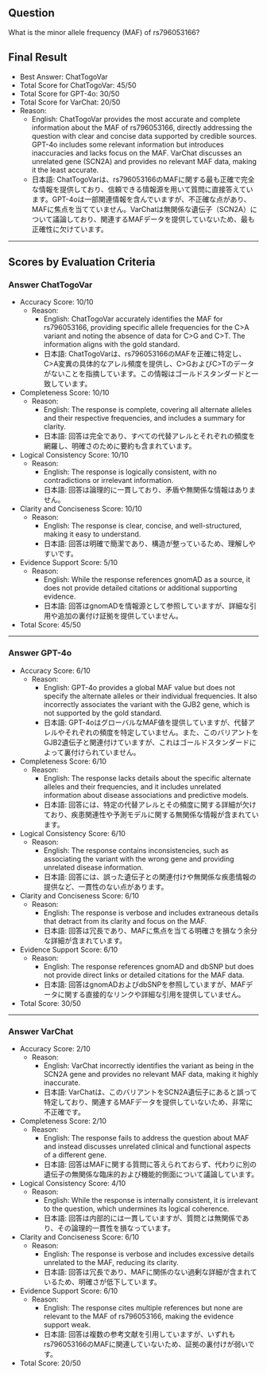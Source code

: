 ## Question

What is the minor allele frequency (MAF) of rs796053166?

## Final Result

- Best Answer: ChatTogoVar
- Total Score for ChatTogoVar: 45/50
- Total Score for GPT-4o: 30/50
- Total Score for VarChat: 20/50
- Reason:
  - English: ChatTogoVar provides the most accurate and complete information about the MAF of rs796053166, directly addressing the question with clear and concise data supported by credible sources. GPT-4o includes some relevant information but introduces inaccuracies and lacks focus on the MAF. VarChat discusses an unrelated gene (SCN2A) and provides no relevant MAF data, making it the least accurate.
  - 日本語: ChatTogoVarは、rs796053166のMAFに関する最も正確で完全な情報を提供しており、信頼できる情報源を用いて質問に直接答えています。GPT-4oは一部関連情報を含んでいますが、不正確な点があり、MAFに焦点を当てていません。VarChatは無関係な遺伝子（SCN2A）について議論しており、関連するMAFデータを提供していないため、最も正確性に欠けています。

---

## Scores by Evaluation Criteria

### Answer ChatTogoVar
- Accuracy Score: 10/10
  - Reason: 
    - English: ChatTogoVar accurately identifies the MAF for rs796053166, providing specific allele frequencies for the C>A variant and noting the absence of data for C>G and C>T. The information aligns with the gold standard.
    - 日本語: ChatTogoVarは、rs796053166のMAFを正確に特定し、C>A変異の具体的なアレル頻度を提供し、C>GおよびC>Tのデータがないことを指摘しています。この情報はゴールドスタンダードと一致しています。
- Completeness Score: 10/10
  - Reason: 
    - English: The response is complete, covering all alternate alleles and their respective frequencies, and includes a summary for clarity.
    - 日本語: 回答は完全であり、すべての代替アレルとそれぞれの頻度を網羅し、明確さのために要約も含まれています。
- Logical Consistency Score: 10/10
  - Reason: 
    - English: The response is logically consistent, with no contradictions or irrelevant information.
    - 日本語: 回答は論理的に一貫しており、矛盾や無関係な情報はありません。
- Clarity and Conciseness Score: 10/10
  - Reason: 
    - English: The response is clear, concise, and well-structured, making it easy to understand.
    - 日本語: 回答は明確で簡潔であり、構造が整っているため、理解しやすいです。
- Evidence Support Score: 5/10
  - Reason: 
    - English: While the response references gnomAD as a source, it does not provide detailed citations or additional supporting evidence.
    - 日本語: 回答はgnomADを情報源として参照していますが、詳細な引用や追加の裏付け証拠を提供していません。
- Total Score: 45/50

---

### Answer GPT-4o
- Accuracy Score: 6/10
  - Reason: 
    - English: GPT-4o provides a global MAF value but does not specify the alternate alleles or their individual frequencies. It also incorrectly associates the variant with the GJB2 gene, which is not supported by the gold standard.
    - 日本語: GPT-4oはグローバルなMAF値を提供していますが、代替アレルやそれぞれの頻度を特定していません。また、このバリアントをGJB2遺伝子と関連付けていますが、これはゴールドスタンダードによって裏付けられていません。
- Completeness Score: 6/10
  - Reason: 
    - English: The response lacks details about the specific alternate alleles and their frequencies, and it includes unrelated information about disease associations and predictive models.
    - 日本語: 回答には、特定の代替アレルとその頻度に関する詳細が欠けており、疾患関連性や予測モデルに関する無関係な情報が含まれています。
- Logical Consistency Score: 6/10
  - Reason: 
    - English: The response contains inconsistencies, such as associating the variant with the wrong gene and providing unrelated disease information.
    - 日本語: 回答には、誤った遺伝子との関連付けや無関係な疾患情報の提供など、一貫性のない点があります。
- Clarity and Conciseness Score: 6/10
  - Reason: 
    - English: The response is verbose and includes extraneous details that detract from its clarity and focus on the MAF.
    - 日本語: 回答は冗長であり、MAFに焦点を当てる明確さを損なう余分な詳細が含まれています。
- Evidence Support Score: 6/10
  - Reason: 
    - English: The response references gnomAD and dbSNP but does not provide direct links or detailed citations for the MAF data.
    - 日本語: 回答はgnomADおよびdbSNPを参照していますが、MAFデータに関する直接的なリンクや詳細な引用を提供していません。
- Total Score: 30/50

---

### Answer VarChat
- Accuracy Score: 2/10
  - Reason: 
    - English: VarChat incorrectly identifies the variant as being in the SCN2A gene and provides no relevant MAF data, making it highly inaccurate.
    - 日本語: VarChatは、このバリアントをSCN2A遺伝子にあると誤って特定しており、関連するMAFデータを提供していないため、非常に不正確です。
- Completeness Score: 2/10
  - Reason: 
    - English: The response fails to address the question about MAF and instead discusses unrelated clinical and functional aspects of a different gene.
    - 日本語: 回答はMAFに関する質問に答えられておらず、代わりに別の遺伝子の無関係な臨床的および機能的側面について議論しています。
- Logical Consistency Score: 4/10
  - Reason: 
    - English: While the response is internally consistent, it is irrelevant to the question, which undermines its logical coherence.
    - 日本語: 回答は内部的には一貫していますが、質問とは無関係であり、その論理的一貫性を損なっています。
- Clarity and Conciseness Score: 6/10
  - Reason: 
    - English: The response is verbose and includes excessive details unrelated to the MAF, reducing its clarity.
    - 日本語: 回答は冗長であり、MAFに関係のない過剰な詳細が含まれているため、明確さが低下しています。
- Evidence Support Score: 6/10
  - Reason: 
    - English: The response cites multiple references but none are relevant to the MAF of rs796053166, making the evidence support weak.
    - 日本語: 回答は複数の参考文献を引用していますが、いずれもrs796053166のMAFに関連していないため、証拠の裏付けが弱いです。
- Total Score: 20/50